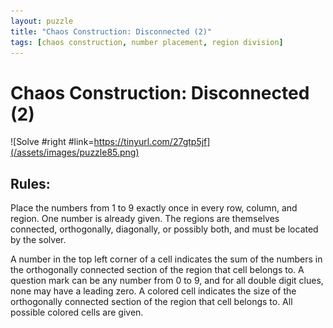 ```yaml
---
layout: puzzle
title: "Chaos Construction: Disconnected (2)"
tags: [chaos construction, number placement, region division]
---
```


# Chaos Construction: Disconnected (2)

![Solve #right #link=https://tinyurl.com/27gtp5jf](/assets/images/puzzle85.png)

## Rules:

Place the numbers from 1 to 9 exactly once in every row, column, and region. One number is already given. The regions are themselves connected, orthogonally, diagonally, or possibly both, and must be located by the solver.

A number in the top left corner of a cell indicates the sum of the numbers in the orthogonally connected section of the region that cell belongs to. A question mark can be any number from 0 to 9, and for all double digit clues, none may have a leading zero. A colored cell indicates the size of the orthogonally connected section of the region that cell belongs to. All possible colored cells are given. 